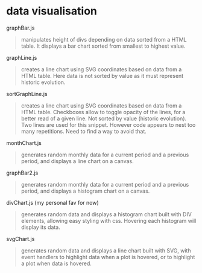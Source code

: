 # data visualisation

graphBar.js
> manipulates height of divs depending on data sorted from a HTML table. It displays a bar chart sorted from smallest to highest value.

graphLine.js
> creates a line chart using SVG coordinates based on data from a HTML table. Here data is not sorted by value as it must represent historic evolution.

sortGraphLine.js
> creates a line chart using SVG coordinates based on data from a HTML table. Checkboxes allow to toggle opacity of the lines, for a better read of a given line. Not sorted by value (historic evolution). Two lines are used for this snippet. However code appears to nest too many repetitions. Need to find a way to avoid that.

monthChart.js
> generates random monthly data for a current period and a previous period, and displays a line chart on a canvas.

graphBar2.js
> generates random monthly data for a current period and a previous period, and displays a histogram chart on a canvas.

divChart.js (my personal fav for now)
> generates random data and displays a histogram chart built with DIV elements, allowing easy styling with css. Hovering each histogram will display its data.

svgChart.js
> generates random data and displays a line chart built with SVG, with event handlers to highlight data when a plot is hovered, or to highlight a plot when data is hovered.
